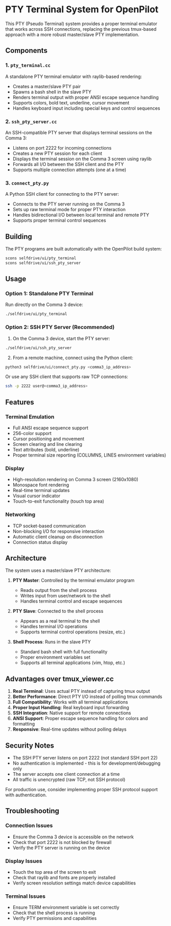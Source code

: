 # PTY Terminal System for OpenPilot

This PTY (Pseudo Terminal) system provides a proper terminal emulator that works across SSH connections, replacing the previous tmux-based approach with a more robust master/slave PTY implementation.

## Components

### 1. `pty_terminal.cc`
A standalone PTY terminal emulator with raylib-based rendering:
- Creates a master/slave PTY pair
- Spawns a bash shell in the slave PTY
- Renders terminal output with proper ANSI escape sequence handling
- Supports colors, bold text, underline, cursor movement
- Handles keyboard input including special keys and control sequences

### 2. `ssh_pty_server.cc`
An SSH-compatible PTY server that displays terminal sessions on the Comma 3:
- Listens on port 2222 for incoming connections
- Creates a new PTY session for each client
- Displays the terminal session on the Comma 3 screen using raylib
- Forwards all I/O between the SSH client and the PTY
- Supports multiple connection attempts (one at a time)

### 3. `connect_pty.py`
A Python SSH client for connecting to the PTY server:
- Connects to the PTY server running on the Comma 3
- Sets up raw terminal mode for proper PTY interaction
- Handles bidirectional I/O between local terminal and remote PTY
- Supports proper terminal control sequences

## Building

The PTY programs are built automatically with the OpenPilot build system:

```bash
scons selfdrive/ui/pty_terminal
scons selfdrive/ui/ssh_pty_server
```

## Usage

### Option 1: Standalone PTY Terminal
Run directly on the Comma 3 device:
```bash
./selfdrive/ui/pty_terminal
```

### Option 2: SSH PTY Server (Recommended)
1. On the Comma 3 device, start the PTY server:
```bash
./selfdrive/ui/ssh_pty_server
```

2. From a remote machine, connect using the Python client:
```bash
python3 selfdrive/ui/connect_pty.py <comma3_ip_address>
```

Or use any SSH client that supports raw TCP connections:
```bash
ssh -p 2222 user@<comma3_ip_address>
```

## Features

### Terminal Emulation
- Full ANSI escape sequence support
- 256-color support
- Cursor positioning and movement
- Screen clearing and line clearing
- Text attributes (bold, underline)
- Proper terminal size reporting (COLUMNS, LINES environment variables)

### Display
- High-resolution rendering on Comma 3 screen (2160x1080)
- Monospace font rendering
- Real-time terminal updates
- Visual cursor indicator
- Touch-to-exit functionality (touch top area)

### Networking
- TCP socket-based communication
- Non-blocking I/O for responsive interaction
- Automatic client cleanup on disconnection
- Connection status display

## Architecture

The system uses a master/slave PTY architecture:

1. **PTY Master**: Controlled by the terminal emulator program
   - Reads output from the shell process
   - Writes input from user/network to the shell
   - Handles terminal control and escape sequences

2. **PTY Slave**: Connected to the shell process
   - Appears as a real terminal to the shell
   - Handles terminal I/O operations
   - Supports terminal control operations (resize, etc.)

3. **Shell Process**: Runs in the slave PTY
   - Standard bash shell with full functionality
   - Proper environment variables set
   - Supports all terminal applications (vim, htop, etc.)

## Advantages over tmux_viewer.cc

1. **Real Terminal**: Uses actual PTY instead of capturing tmux output
2. **Better Performance**: Direct PTY I/O instead of polling tmux commands
3. **Full Compatibility**: Works with all terminal applications
4. **Proper Input Handling**: Real keyboard input forwarding
5. **SSH Integration**: Native support for remote connections
6. **ANSI Support**: Proper escape sequence handling for colors and formatting
7. **Responsive**: Real-time updates without polling delays

## Security Notes

- The SSH PTY server listens on port 2222 (not standard SSH port 22)
- No authentication is implemented - this is for development/debugging only
- The server accepts one client connection at a time
- All traffic is unencrypted (raw TCP, not SSH protocol)

For production use, consider implementing proper SSH protocol support with authentication.

## Troubleshooting

### Connection Issues
- Ensure the Comma 3 device is accessible on the network
- Check that port 2222 is not blocked by firewall
- Verify the PTY server is running on the device

### Display Issues
- Touch the top area of the screen to exit
- Check that raylib and fonts are properly installed
- Verify screen resolution settings match device capabilities

### Terminal Issues
- Ensure TERM environment variable is set correctly
- Check that the shell process is running
- Verify PTY permissions and capabilities